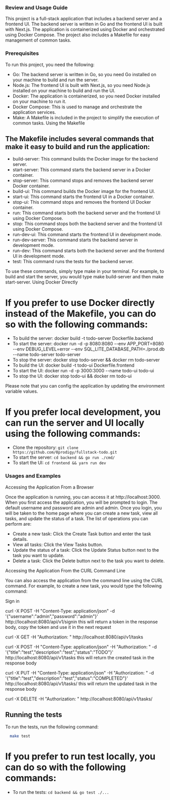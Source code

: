 ### Review and Usage Guide

This project is a full-stack application that includes a backend server and a frontend UI. The backend server is written in Go and the frontend UI is built with Next.js. The application is containerized using Docker and orchestrated using Docker Compose. The project also includes a Makefile for easy management of common tasks.

### Prerequisites

To run this project, you need the following:

- Go: The backend server is written in Go, so you need Go installed on your machine to build and run the server.
- Node.js: The frontend UI is built with Next.js, so you need Node.js installed on your machine to build and run the UI.
- Docker: The application is containerized, so you need Docker installed on your machine to run it.
- Docker Compose: This is used to manage and orchestrate the application services.
- Make: A Makefile is included in the project to simplify the execution of common tasks.
  Using the Makefile

## The Makefile includes several commands that make it easy to build and run the application:

- build-server: This command builds the Docker image for the backend server.
- start-server: This command starts the backend server in a Docker container.
- stop-server: This command stops and removes the backend server Docker container.
- build-ui: This command builds the Docker image for the frontend UI.
- start-ui: This command starts the frontend UI in a Docker container.
- stop-ui: This command stops and removes the frontend UI Docker container.
- run: This command starts both the backend server and the frontend UI using Docker Compose.
- stop: This command stops both the backend server and the frontend UI using Docker Compose.
- run-dev-ui: This command starts the frontend UI in development mode.
- run-dev-server: This command starts the backend server in development mode.
- run-dev: This command starts both the backend server and the frontend UI in development mode.
- test: This command runs the tests for the backend server.

To use these commands, simply type make <command> in your terminal. For example, to build and start the server, you would type make build-server and then make start-server.
Using Docker Directly

# If you prefer to use Docker directly instead of the Makefile, you can do so with the following commands:

- To build the server: docker build -t todo-server Dockerfile.backend
- To start the server: docker run -d -p 8080:8080 --env APP_PORT=8080 --env DEBUG_LEVEL=error --env SQL_LITE_DATABASE_PATH=./prod.db --name todo-server todo-server
- To stop the server: docker stop todo-server && docker rm todo-server
- To build the UI: docker build -t todo-ui Dockerfile.frontend
- To start the UI: docker run -d -p 3000:3000 --name todo-ui todo-ui
- To stop the UI: docker stop todo-ui && docker rm todo-ui

Please note that you can config the application by updating the environment variable values.

# If you prefer local development, you can run the server and UI locally using the following commands:

- Clone the repository: `git clone https://github.com/0prodigy/fullstack-todo.git`
- To start the server: `cd backend && go run ./cmd/`
- To start the UI: `cd frontend && yarn run dev`

### Usages and Examples

Accessing the Application From a Browser

Once the application is running, you can access it at http://localhost:3000.
When you first access the application, you will be prompted to login. The default username and password are admin and admin.
Once you login, you will be taken to the home page where you can create a new task, view all tasks, and update the status of a task.
The list of operations you can perform are:

- Create a new task: Click the Create Task button and enter the task details.
- View all tasks: Click the View Tasks button.
- Update the status of a task: Click the Update Status button next to the task you want to update.
- Delete a task: Click the Delete button next to the task you want to delete.

Accessing the Application From the CURL Command Line

You can also access the application from the command line using the CURL command. For example, to create a new task, you would type the following command:

Sign in

curl -X POST -H "Content-Type: application/json" -d '{"username":"admin","password":"admin"}' http://localhost:8080/api/v1/signin
this will return a token in the response body, copy the token and use it in the next request

curl -X GET -H "Authorization: <token>" http://localhost:8080/api/v1/tasks

curl -X POST -H "Content-Type: application/json" -H "Authorization: <token>" -d '{"title":"test","description":"test","status":"TODO"}' http://localhost:8080/api/v1/tasks
this will return the created task in the response body

curl -X PUT -H "Content-Type: application/json" -H "Authorization: <token>" -d '{"title":"test","description":"test","status":"COMPLETED"}' http://localhost:8080/api/v1/tasks/<id>
this will return the updated task in the response body

curl -X DELETE -H "Authorization: <token>" http://localhost:8080/api/v1/tasks/<id>

## Running the tests

To run the tests, run the following command:

```bash
  make test
```

# If you prefer to run test locally, you can do so with the following commands:

- To run the tests: `cd backend && go test ./...`
